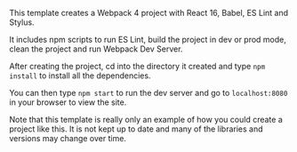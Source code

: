 This template creates a Webpack 4 project with React 16, Babel, ES Lint and Stylus.

It includes npm scripts to run ES Lint, build the project in dev or prod mode, clean the project and run Webpack Dev Server.

After creating the project, cd into the directory it created and type `npm install` to install all the dependencies.

You can then type `npm start` to run the dev server and go to `localhost:8080` in your browser to view the site.

Note that this template is really only an example of how you could create a project like this. It is not kept up to date and many of the libraries and versions may change over time.
